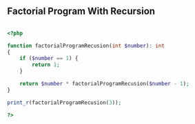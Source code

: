 ## Factorial Program With Recursion


```php

<?php

function factorialProgramRecusion(int $number): int
{
    if ($number == 1) {
        return 1;
    }

    return $number * factorialProgramRecusion($number - 1);
}

print_r(factorialProgramRecusion(3));

?>

```